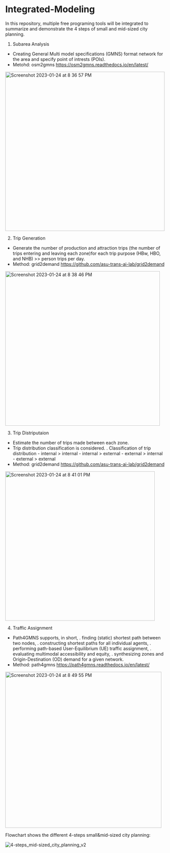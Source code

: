 # Integrated-Modeling
In this repository, multiple free programing tools will be integrated to summarize and demonstrate the 4 steps of small and mid-sized city planning.

1. Subarea Analysis
- Creating General Multi model specifications (GMNS) format network for the area and specify point of intrests (POIs).
- Metohd: osm2gmns https://osm2gmns.readthedocs.io/en/latest/
<img width="502" alt="Screenshot 2023-01-24 at 8 36 57 PM" src="https://user-images.githubusercontent.com/117876335/214474562-b9f9de6f-5c69-4033-8dbf-2bfd99c5779f.png">

2. Trip Generation
- Generate the number of production and attraction trips (the number of trips entering and leaving each zone)for each trip purpose (HBw, HBO, and NHB) >> person trips per day.
- Method: grid2demand https://github.com/asu-trans-ai-lab/grid2demand
<img width="487" alt="Screenshot 2023-01-24 at 8 38 46 PM" src="https://user-images.githubusercontent.com/117876335/214474747-505ea644-5021-42e2-af5a-01347f42695a.png">

3. Trip Distriputaion
- Estimate the number of trips made between each zone.
- Trip distribution classification is considered.
	. Classification of trip distribution
		- internal > internal 
		- internal > external
		- external > internal
		- external > external 
- Method: grid2demand https://github.com/asu-trans-ai-lab/grid2demand
<img width="471" alt="Screenshot 2023-01-24 at 8 41 01 PM" src="https://user-images.githubusercontent.com/117876335/214474993-d92fdc1f-84ce-472e-918f-7c4f99b464bd.png">

4. Traffic Assignment
- Path4GMNS supports, in short,
	. finding (static) shortest path between two nodes,
	. constructing shortest paths for all individual agents,
	. performing path-based User-Equilibrium (UE) traffic assignment,
	. evaluating multimodal accessibility and equity,
	. synthesizing zones and Origin-Destination (OD) demand for a given network.
- Method: path4gmns https://path4gmns.readthedocs.io/en/latest/
<img width="492" alt="Screenshot 2023-01-24 at 8 49 55 PM" src="https://user-images.githubusercontent.com/117876335/214475798-6d9718e5-501d-48a0-b748-528de1c7cce4.png">

Flowchart shows the different 4-steps small&mid-sized city planning:

![4-steps_mid-sized_city_planning_v2](https://user-images.githubusercontent.com/117876335/214474319-9848913d-c704-41a8-b91a-e555f5ee957b.jpeg)
